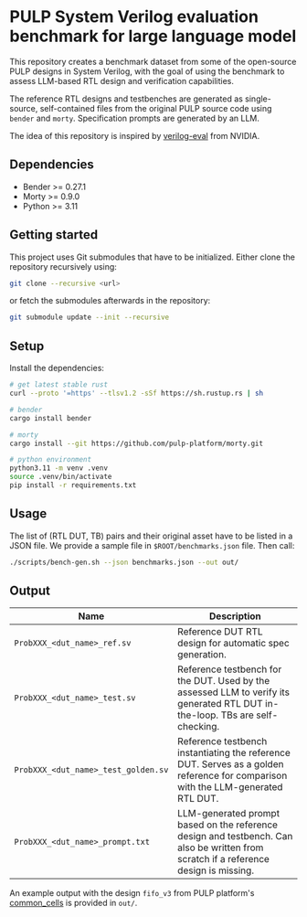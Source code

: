 # PULP System Verilog evaluation benchmark for large language model

This repository creates a benchmark dataset from some of the open-source PULP
designs in System Verilog, with the goal of using the benchmark to assess
LLM-based RTL design and verification capabilities.

The reference RTL designs and testbenches are generated as single-source,
self-contained files from the original PULP source code using `bender` and
`morty`. Specification prompts are generated by an LLM.

The idea of this repository is inspired by
[verilog-eval](https://github.com/NVlabs/verilog-eval) from NVIDIA.

## Dependencies
* Bender >= 0.27.1
* Morty >= 0.9.0
* Python >= 3.11

## Getting started

This project uses Git submodules that have to be initialized. Either clone the repository recursively using:

```bash
git clone --recursive <url>
```

or fetch the submodules afterwards in the repository:

```bash
git submodule update --init --recursive
```

## Setup

Install the dependencies:

```sh
# get latest stable rust
curl --proto '=https' --tlsv1.2 -sSf https://sh.rustup.rs | sh

# bender
cargo install bender

# morty
cargo install --git https://github.com/pulp-platform/morty.git

# python environment
python3.11 -m venv .venv
source .venv/bin/activate
pip install -r requirements.txt
```

## Usage

The list of (RTL DUT, TB) pairs and their original asset have to be listed in a
JSON file. We provide a sample file in `$ROOT/benchmarks.json` file. Then call:

```bash
./scripts/bench-gen.sh --json benchmarks.json --out out/
```

## Output

| Name                        | Description                                                                                              |
|-------------------------------------|----------------------------------------------------------------------------------------------------------|
| `ProbXXX_<dut_name>_ref.sv`         | Reference DUT RTL design for automatic spec generation.                                                  |
| `ProbXXX_<dut_name>_test.sv`        | Reference testbench for the DUT. Used by the assessed LLM to verify its generated RTL DUT in-the-loop. TBs are self-checking. |
| `ProbXXX_<dut_name>_test_golden.sv` | Reference testbench instantiating the reference DUT. Serves as a golden reference for comparison with the LLM-generated RTL DUT. |
| `ProbXXX_<dut_name>_prompt.txt`     | LLM-generated prompt based on the reference design and testbench. Can also be written from scratch if a reference design is missing. |

An example output with the design `fifo_v3` from PULP platform's
[common_cells](https://github.com/pulp-platform/common_cells) is provided in
`out/`.
